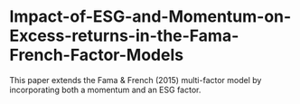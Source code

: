# Impact-of-ESG-and-Momentum-on-Excess-returns-in-the-Fama-French-Factor-Models
This paper extends the Fama &amp; French (2015) multi-factor model by incorporating both a momentum and an ESG factor.

